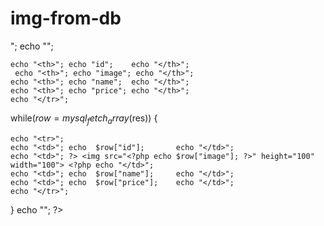 # img-from-db
<HTML> 
<head>
<title> Online Buy BiCycle </title>
</head>
<body>
<?php
mysql_connect("localhost","root","");
mysql_select_db("img_db");
$res= mysql_query("select * from product");
echo "<table border=1>";
    echo "<tr>";
   
    echo "<th>"; echo "id";    echo "</th>";
	 echo "<th>"; echo "image"; echo "</th>";
    echo "<th>"; echo "name";  echo "</th>";
	echo "<th>"; echo "price"; echo "</th>";
    echo "</tr>";
while($row=mysql_fetch_array($res))
{

	echo "<tr>";
	echo "<td>"; echo  $row["id"];       echo "</td>";
	echo "<td>"; ?> <img src="<?php echo $row["image"]; ?>" height="100" width="100"> <?php echo "</td>";
	echo "<td>"; echo  $row["name"];     echo "</td>";  
	echo "<td>"; echo  $row["price"];    echo "</td>";   
	echo "</tr>";	
}
echo "</table>";
?>

</body>
</HTML>
